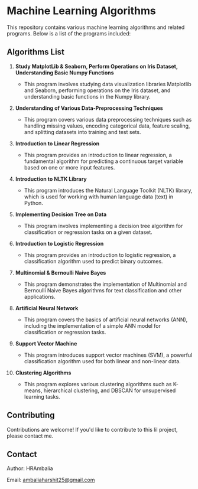 # Machine Learning Algorithms

This repository contains various machine learning algorithms and related programs. Below is a list of the programs included:

## Algorithms List 

1. **Study MatplotLib & Seaborn, Perform Operations on Iris Dataset, Understanding Basic Numpy Functions**
   - This program involves studying data visualization libraries Matplotlib and Seaborn, performing operations on the Iris dataset, and understanding basic functions in the Numpy library.

2. **Understanding of Various Data-Preprocessing Techniques**
   - This program covers various data preprocessing techniques such as handling missing values, encoding categorical data, feature scaling, and splitting datasets into training and test sets.

3. **Introduction to Linear Regression**
   - This program provides an introduction to linear regression, a fundamental algorithm for predicting a continuous target variable based on one or more input features.

4. **Introduction to NLTK Library**
   - This program introduces the Natural Language Toolkit (NLTK) library, which is used for working with human language data (text) in Python.

5. **Implementing Decision Tree on Data**
   - This program involves implementing a decision tree algorithm for classification or regression tasks on a given dataset.

6. **Introduction to Logistic Regression**
   - This program provides an introduction to logistic regression, a classification algorithm used to predict binary outcomes.

7. **Multinomial & Bernoulli Naive Bayes**
   - This program demonstrates the implementation of Multinomial and Bernoulli Naive Bayes algorithms for text classification and other applications.

8. **Artificial Neural Network**
   - This program covers the basics of artificial neural networks (ANN), including the implementation of a simple ANN model for classification or regression tasks.

9. **Support Vector Machine**
   - This program introduces support vector machines (SVM), a powerful classification algorithm used for both linear and non-linear data.

10. **Clustering Algorithms**
    - This program explores various clustering algorithms such as K-means, hierarchical clustering, and DBSCAN for unsupervised learning tasks.

## Contributing

Contributions are welcome! If you'd like to contribute to this lil project, please contact me.

## Contact

Author: HRAmbalia

Email: ambaliaharshit25@gmail.com
